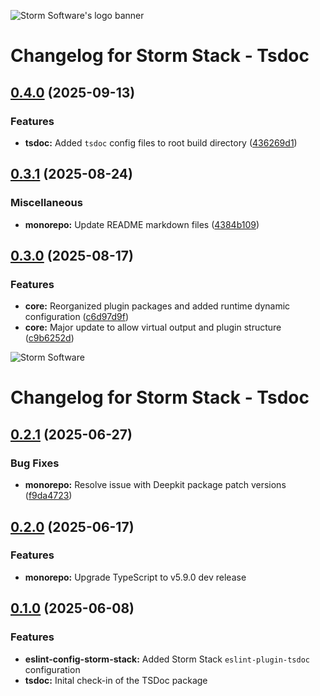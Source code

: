 ![Storm Software's logo banner](https://public.storm-cdn.com/brand-banner.png)

# Changelog for Storm Stack - Tsdoc

## [0.4.0](https://github.com/storm-software/storm-stack/releases/tag/tsdoc%400.4.0) (2025-09-13)

### Features

- **tsdoc:** Added `tsdoc` config files to root build directory
  ([436269d1](https://github.com/storm-software/storm-stack/commit/436269d1))

## [0.3.1](https://github.com/storm-software/storm-stack/releases/tag/tsdoc%400.3.1) (2025-08-24)

### Miscellaneous

- **monorepo:** Update README markdown files
  ([4384b109](https://github.com/storm-software/storm-stack/commit/4384b109))

## [0.3.0](https://github.com/storm-software/storm-stack/releases/tag/tsdoc%400.3.0) (2025-08-17)

### Features

- **core:** Reorganized plugin packages and added runtime dynamic configuration
  ([c6d97d9f](https://github.com/storm-software/storm-stack/commit/c6d97d9f))
- **core:** Major update to allow virtual output and plugin structure
  ([c9b6252d](https://github.com/storm-software/storm-stack/commit/c9b6252d))

![Storm Software](https://public.storm-cdn.com/brand-banner.png)

# Changelog for Storm Stack - Tsdoc

## [0.2.1](https://github.com/storm-software/storm-stack/releases/tag/tsdoc%400.2.1) (2025-06-27)

### Bug Fixes

- **monorepo:** Resolve issue with Deepkit package patch versions
  ([f9da4723](https://github.com/storm-software/storm-stack/commit/f9da4723))

## [0.2.0](https://github.com/storm-software/storm-stack/releases/tag/tsdoc%400.2.0) (2025-06-17)

### Features

- **monorepo:** Upgrade TypeScript to v5.9.0 dev release

## [0.1.0](https://github.com/storm-software/storm-stack/releases/tag/tsdoc%400.1.0) (2025-06-08)

### Features

- **eslint-config-storm-stack:** Added Storm Stack `eslint-plugin-tsdoc`
  configuration
- **tsdoc:** Inital check-in of the TSDoc package

